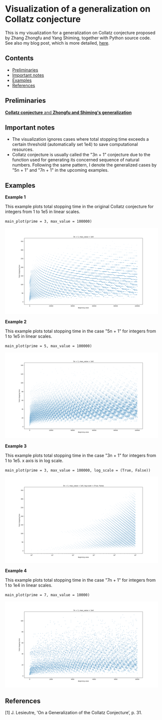 # Visualization of a generalization on Collatz conjecture

This is my visualization for a generalization on Collatz conjecture proposed by Zhang Zhongfu and Yang Shiming, together with Python source code. See also my blog post, which is more detailed, [here].

## Contents
- [Preliminaries](#preliminaries)
- [Important notes](#important-notes)
- [Examples](#examples)
- [References](#references)

## Preliminaries

[**Collatz conjecture** and **Zhongfu and Shiming's generalization**]

## Important notes

- The visualization ignores cases where total stopping time exceeds a certain threshold (automatically set 1e4) to save computational resources.
- Collatz conjecture is usually called the "3n + 1" conjecture due to the function used for generating its concerned sequence of natural numbers. Following the same pattern, I denote the generalized cases by "5n + 1" and "7n + 1" in the upcoming examples.

## Examples

**Example 1**

This example plots total stopping time in the original Collatz conjecture for integers from 1 to 1e5 in linear scales.

`main_plot(prime = 3, max_value = 100000)`

![ex1](Examples/ex1.png)

**Example 2**

This example plots total stopping time in the case "5n + 1" for integers from 1 to 1e5 in linear scales.

`main_plot(prime = 5, max_value = 100000)`

![ex2](Examples/ex2.png)

**Example 3**

This example plots total stopping time in the case "3n + 1" for integers from 1 to 1e5. x axis is in log scale.

`main_plot(prime = 3, max_value = 100000, log_scale = (True, False))`

![ex3](Examples/ex3.png)

**Example 4**

This example plots total stopping time in the case "7n + 1" for integers from 1 to 1e4 in linear scales.

`main_plot(prime = 7, max_value = 10000)`

![ex4](Examples/ex4.png)

## References

[1] J. Lesieutre, 'On a Generalization of the Collatz Conjecture’, p. 31.

[here]: https://minnq.github.io/blog/2019-09-03/collatz.html
[**Collatz conjecture** and **Zhongfu and Shiming's generalization**]: https://minnq.github.io/blog/2019-09-03/collatz.html#preliminaries
